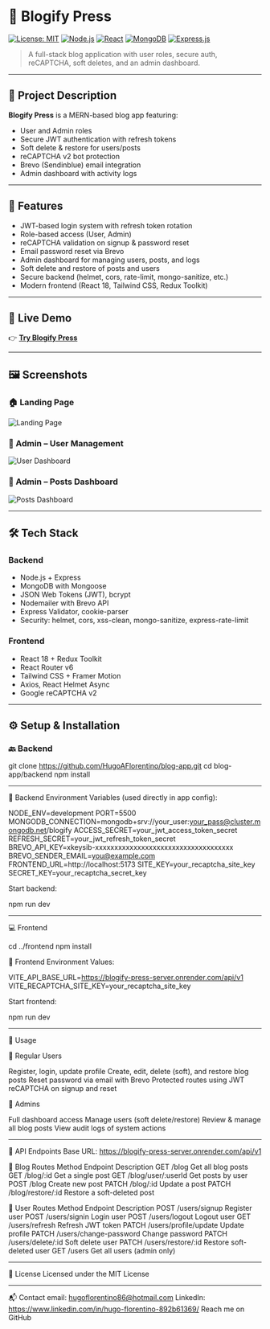 # 📓 Blogify Press

[![License: MIT](https://img.shields.io/badge/License-MIT-yellow.svg)](https://opensource.org/licenses/MIT)
[![Node.js](https://img.shields.io/badge/Node.js-18%2B-green?logo=node.js)](https://nodejs.org/)
[![React](https://img.shields.io/badge/React-18%2B-blue?logo=react)](https://react.dev/)
[![MongoDB](https://img.shields.io/badge/MongoDB-4.x%2B-green?logo=mongodb)](https://www.mongodb.com/)
[![Express.js](https://img.shields.io/badge/Express.js-4.x%2B-blue?logo=express)](https://expressjs.com/)

> A full-stack blog application with user roles, secure auth, reCAPTCHA, soft deletes, and an admin dashboard.

---

## 📖 Project Description

**Blogify Press** is a MERN-based blog app featuring:

- User and Admin roles  
- Secure JWT authentication with refresh tokens  
- Soft delete & restore for users/posts  
- reCAPTCHA v2 bot protection  
- Brevo (Sendinblue) email integration  
- Admin dashboard with activity logs  

---

## 🚀 Features

- JWT-based login system with refresh token rotation  
- Role-based access (User, Admin)  
- reCAPTCHA validation on signup & password reset  
- Email password reset via Brevo  
- Admin dashboard for managing users, posts, and logs  
- Soft delete and restore of posts and users  
- Secure backend (helmet, cors, rate-limit, mongo-sanitize, etc.)  
- Modern frontend (React 18, Tailwind CSS, Redux Toolkit)

---

## 🔗 Live Demo

👉 [**Try Blogify Press**](https://blogify-press.netlify.app/)

---

## 🖼️ Screenshots

### 🏠 Landing Page  
![Landing Page](https://github.com/user-attachments/assets/00f1ad90-533f-43db-a492-0c279b4ba661)

### 👤 Admin – User Management  
![User Dashboard](https://github.com/user-attachments/assets/fbffc0e7-d44f-409a-88ba-6ee272c277dd)

### 📝 Admin – Posts Dashboard  
![Posts Dashboard](https://github.com/user-attachments/assets/b9dd6738-94be-4cda-b32b-da00a2026fdd)

---

## 🛠️ Tech Stack

### Backend

- Node.js + Express  
- MongoDB with Mongoose  
- JSON Web Tokens (JWT), bcrypt  
- Nodemailer with Brevo API  
- Express Validator, cookie-parser  
- Security: helmet, cors, xss-clean, mongo-sanitize, express-rate-limit

### Frontend

- React 18 + Redux Toolkit  
- React Router v6  
- Tailwind CSS + Framer Motion  
- Axios, React Helmet Async  
- Google reCAPTCHA v2

---

## ⚙️ Setup & Installation

### 🔙 Backend

git clone https://github.com/HugoAFlorentino/blog-app.git
cd blog-app/backend
npm install

---
🧩 Backend Environment Variables (used directly in app config):

NODE_ENV=development
PORT=5500
MONGODB_CONNECTION=mongodb+srv://your_user:your_pass@cluster.mongodb.net/blogify
ACCESS_SECRET=your_jwt_access_token_secret
REFRESH_SECRET=your_jwt_refresh_token_secret
BREVO_API_KEY=xkeysib-xxxxxxxxxxxxxxxxxxxxxxxxxxxxxxxxxxxx
BREVO_SENDER_EMAIL=you@example.com
FRONTEND_URL=http://localhost:5173
SITE_KEY=your_recaptcha_site_key
SECRET_KEY=your_recaptcha_secret_key

Start backend:

npm run dev

---

💻 Frontend

cd ../frontend
npm install

🧩 Frontend Environment Values:

VITE_API_BASE_URL=https://blogify-press-server.onrender.com/api/v1
VITE_RECAPTCHA_SITE_KEY=your_recaptcha_site_key

Start frontend:

npm run dev

---

🧪 Usage

👤 Regular Users

Register, login, update profile
Create, edit, delete (soft), and restore blog posts
Reset password via email with Brevo
Protected routes using JWT
reCAPTCHA on signup and reset

👑 Admins

Full dashboard access
Manage users (soft delete/restore)
Review & manage all blog posts
View audit logs of system actions

---

📡 API Endpoints
Base URL: https://blogify-press-server.onrender.com/api/v1

📘 Blog Routes
Method	Endpoint	             Description
GET	    /blog	                 Get all blog posts
GET	    /blog/:id	             Get a single post
GET	    /blog/user/:userId	   Get posts by user
POST	  /blog	                 Create new post
PATCH	  /blog/:id	             Update a post
PATCH	  /blog/restore/:id	     Restore a soft-deleted post

👥 User Routes
Method	Endpoint	               Description
POST	  /users/signup	           Register user
POST	  /users/signin	           Login user
POST	  /users/logout	           Logout user
GET	    /users/refresh	         Refresh JWT token
PATCH	  /users/profile/update	   Update profile
PATCH	  /users/change-password	 Change password
PATCH	  /users/delete/:id	       Soft delete user
PATCH	  /users/restore/:id	     Restore soft-deleted user
GET	    /users	                 Get all users (admin only)

---

📜 License
Licensed under the MIT License

---

📬 Contact
email: hugoflorentino86@hotmail.com
LinkedIn: https://www.linkedin.com/in/hugo-florentino-892b61369/
Reach me on GitHub 



